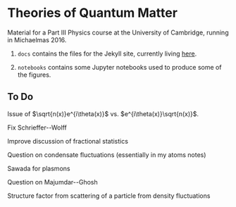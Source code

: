 # Theories of Quantum Matter

Material for a Part III Physics course at the University of Cambridge, running in Michaelmas 2016.

1. `docs` contains the files for the Jekyll site, currently living [here](http://tqm.courses.phy.cam.ac.uk/docs/).

2. `notebooks` contains some Jupyter notebooks used to produce some of the figures.

## To Do

Issue of $\sqrt{n(x)}e^{i\theta(x)}$ vs. $e^{i\theta(x)}\sqrt{n(x)}$.

Fix Schrieffer--Wolff

Improve discussion of fractional statistics

Question on condensate fluctuations (essentially in my atoms notes)

Sawada for plasmons

Question on Majumdar--Ghosh

Structure factor from scattering of a particle from density fluctuations
